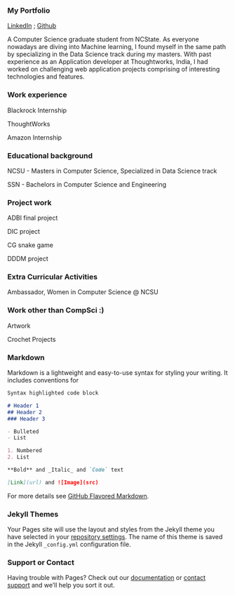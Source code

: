 ### My Portfolio

[LinkedIn](https://www.linkedin.com/in/vidhyalakshimi-sreenivasan/) ; [Github](https://github.com/Vidhyalakshimi) 

A Computer Science graduate student from NCState. As everyone nowadays are diving into Machine learning, I found myself in the same path by specializing in the Data Science track during my masters. With past experience as an Application developer at Thoughtworks, India, I had worked on challenging web application projects comprising of interesting technologies and features. 

### Work experience
Blackrock Internship

ThoughtWorks

Amazon Internship

### Educational background
NCSU - Masters in Computer Science, Specialized in Data Science track

SSN  - Bachelors in Computer Science and Engineering

### Project work
ADBI final project

DIC project

CG snake game

DDDM project

### Extra Curricular Activities
Ambassador, Women in Computer Science @ NCSU

### Work other than CompSci :)
Artwork

Crochet Projects


### Markdown

Markdown is a lightweight and easy-to-use syntax for styling your writing. It includes conventions for

```markdown
Syntax highlighted code block

# Header 1
## Header 2
### Header 3

- Bulleted
- List

1. Numbered
2. List

**Bold** and _Italic_ and `Code` text

[Link](url) and ![Image](src)
```

For more details see [GitHub Flavored Markdown](https://guides.github.com/features/mastering-markdown/).

### Jekyll Themes

Your Pages site will use the layout and styles from the Jekyll theme you have selected in your [repository settings](https://github.com/Vidhyalakshimi/Vidhyalakshimi.github.io/settings). The name of this theme is saved in the Jekyll `_config.yml` configuration file.

### Support or Contact

Having trouble with Pages? Check out our [documentation](https://help.github.com/categories/github-pages-basics/) or [contact support](https://github.com/contact) and we’ll help you sort it out.

